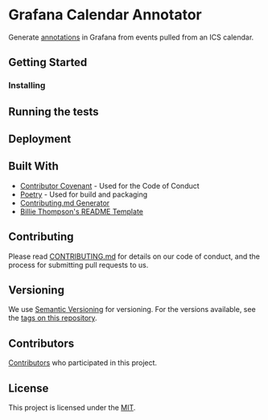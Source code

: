 # Grafana Calendar Annotator

Generate [annotations](https://grafana.com/docs/grafana/latest/dashboards/build-dashboards/annotate-visualizations/) in Grafana from events pulled from an ICS calendar.

## Getting Started

<!--TODO-->

### Installing

<!--TODO-->

## Running the tests

<!--TODO-->

## Deployment

<!--TODO-->

## Built With

  - [Contributor Covenant](https://www.contributor-covenant.org/) - Used for the Code of Conduct
  - [Poetry](https://python-poetry.org/) - Used for build and packaging
  - [Contributing.md Generator](https://generator.contributing.md/)
  - [Billie Thompson's README Template](https://github.com/PurpleBooth/a-good-readme-template)

## Contributing

Please read [CONTRIBUTING.md](CONTRIBUTING.md) for details on our code
of conduct, and the process for submitting pull requests to us.

## Versioning

We use [Semantic Versioning](http://semver.org/) for versioning. For the versions
available, see the [tags on this
repository](https://github.com/cam-barts/grafana-calendar-annotator/tags).

## Contributors

[Contributors](https://github.com/cam-barts/grafana-calendar-annotator/contributors)
who participated in this project.

## License

This project is licensed under the [MIT](LICENSE.md).

